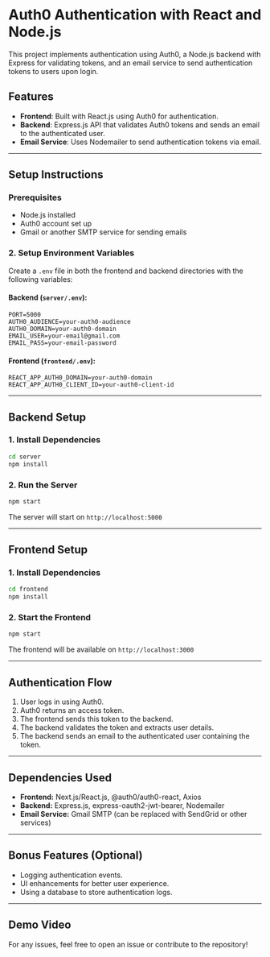 # Auth0 Authentication with React and Node.js

This project implements authentication using Auth0, a Node.js backend with Express for validating tokens, and an email service to send authentication tokens to users upon login.

## Features
- **Frontend**: Built with React.js using Auth0 for authentication.
- **Backend**: Express.js API that validates Auth0 tokens and sends an email to the authenticated user.
- **Email Service**: Uses Nodemailer to send authentication tokens via email.

---
## Setup Instructions

### Prerequisites
- Node.js installed
- Auth0 account set up
- Gmail or another SMTP service for sending emails



### 2. Setup Environment Variables
Create a `.env` file in both the frontend and backend directories with the following variables:

#### **Backend (`server/.env`):**
```env
PORT=5000
AUTH0_AUDIENCE=your-auth0-audience
AUTH0_DOMAIN=your-auth0-domain
EMAIL_USER=your-email@gmail.com
EMAIL_PASS=your-email-password
```

#### **Frontend (`frontend/.env`):**
```env
REACT_APP_AUTH0_DOMAIN=your-auth0-domain
REACT_APP_AUTH0_CLIENT_ID=your-auth0-client-id
```

---
## Backend Setup

### 1. Install Dependencies
```sh
cd server
npm install
```

### 2. Run the Server
```sh
npm start
```
The server will start on `http://localhost:5000`

---
## Frontend Setup

### 1. Install Dependencies
```sh
cd frontend
npm install
```

### 2. Start the Frontend
```sh
npm start
```
The frontend will be available on `http://localhost:3000`

---
## Authentication Flow
1. User logs in using Auth0.
2. Auth0 returns an access token.
3. The frontend sends this token to the backend.
4. The backend validates the token and extracts user details.
5. The backend sends an email to the authenticated user containing the token.

---
## Dependencies Used
- **Frontend:** Next.js/React.js, @auth0/auth0-react, Axios
- **Backend:** Express.js, express-oauth2-jwt-bearer, Nodemailer
- **Email Service:** Gmail SMTP (can be replaced with SendGrid or other services)

---
## Bonus Features (Optional)
- Logging authentication events.
- UI enhancements for better user experience.
- Using a database to store authentication logs.

---
## Demo Video


For any issues, feel free to open an issue or contribute to the repository!

